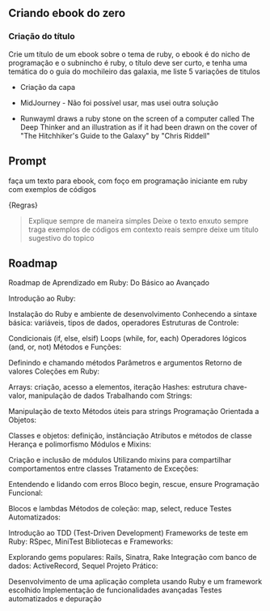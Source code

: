 ## Criando ebook do zero

### Criação do título
Crie um título de um ebook sobre o tema de ruby, o ebook é do nicho  de programação e o subnincho é ruby, o título  deve ser curto, e tenha  uma temática do o guia do mochileiro das galaxia, me liste 5 variações de titulos


* Criação da capa 

* MidJourney - Não foi possível usar, mas usei outra solução

* Runwayml
draws a ruby stone on the screen of a computer called The Deep Thinker and an illustration as if it had been drawn on the cover of "The Hitchhiker's Guide to the Galaxy" by "Chris Riddell"

## Prompt 

faça um texto para ebook, com foço em programação iniciante em ruby com exemplos de códigos 

{Regras}
> Explique sempre de maneira simples
>Deixe o texto enxuto
> sempre traga exemplos de códigos em contexto reais 
>sempre deixe um titulo sugestivo do topico

## Roadmap

Roadmap de Aprendizado em Ruby: Do Básico ao Avançado

Introdução ao Ruby:

Instalação do Ruby e ambiente de desenvolvimento
Conhecendo a sintaxe básica: variáveis, tipos de dados, operadores
Estruturas de Controle:

Condicionais (if, else, elsif)
Loops (while, for, each)
Operadores lógicos (and, or, not)
Métodos e Funções:

Definindo e chamando métodos
Parâmetros e argumentos
Retorno de valores
Coleções em Ruby:

Arrays: criação, acesso a elementos, iteração
Hashes: estrutura chave-valor, manipulação de dados
Trabalhando com Strings:

Manipulação de texto
Métodos úteis para strings
Programação Orientada a Objetos:

Classes e objetos: definição, instânciação
Atributos e métodos de classe
Herança e polimorfismo
Módulos e Mixins:

Criação e inclusão de módulos
Utilizando mixins para compartilhar comportamentos entre classes
Tratamento de Exceções:

Entendendo e lidando com erros
Bloco begin, rescue, ensure
Programação Funcional:

Blocos e lambdas
Métodos de coleção: map, select, reduce
Testes Automatizados:

Introdução ao TDD (Test-Driven Development)
Frameworks de teste em Ruby: RSpec, MiniTest
Bibliotecas e Frameworks:

Explorando gems populares: Rails, Sinatra, Rake
Integração com banco de dados: ActiveRecord, Sequel
Projeto Prático:

Desenvolvimento de uma aplicação completa usando Ruby e um framework escolhido
Implementação de funcionalidades avançadas
Testes automatizados e depuração
